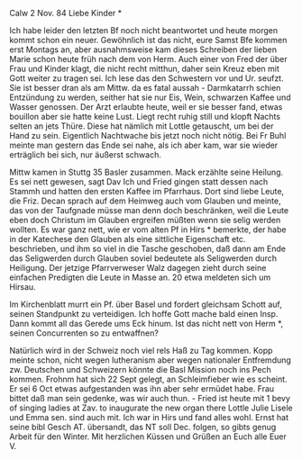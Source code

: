  Calw 2 Nov. 84
Liebe Kinder <Marie>*

Ich habe leider den letzten Bf noch nicht beantwortet und heute morgen kommt schon ein neuer. Gewöhnlich ist das nicht, eure Samst Bfe kommen erst Montags an, aber ausnahmsweise kam dieses Schreiben der lieben Marie schon heute früh nach dem von Herm. Auch einer von Fred der über Frau und Kinder klagt, die nicht recht mitthun, daher sein Kreuz eben mit Gott weiter zu tragen sei. Ich lese das den Schwestern vor und Ur. seufzt. Sie ist besser dran als am Mittw. da es fatal aussah - Darmkatarrh schien Entzündung zu werden, seither hat sie nur Eis, Wein, schwarzen Kaffee und Wasser genossen. Der Arzt erlaubte heute, weil er sie besser fand, etwas bouillon aber sie hatte keine Lust. Liegt recht ruhig still und klopft Nachts selten an jets Thüre. Diese hat nämlich mit Lottle getauscht, um bei der Hand zu sein. Eigentlich Nachtwache bis jetzt noch nicht nötig. Bei Fr Buhl meinte man gestern das Ende sei nahe, als ich aber kam, war sie wieder erträglich bei sich, nur äußerst schwach.

Mittw kamen in Stuttg 35 Basler zusammen. Mack erzählte seine Heilung. Es sei nett gewesen, sagt Dav Ich und Fried gingen statt dessen nach Stammh und hatten den ersten Kaffee im Pfarrhaus. Dort sind liebe Leute, die Friz. Decan sprach auf dem Heimweg auch vom Glauben und meinte, das von der Taufgnade müsse man denn doch beschränken, weil die Leute eben doch Christum im Glauben ergreifen müßten wenn sie selig werden wollten. Es war ganz nett, wie er vom alten Pf in Hirs <Hahn>* bemerkte, der habe in der Katechese den Glauben als eine sittliche Eigenschaft etc. beschrieben, und ihm so viel in die Tasche geschoben, daß dann am Ende das Seligwerden durch Glauben soviel bedeutete als Seligwerden durch Heiligung. Der jetzige Pfarrverweser Walz dagegen zieht durch seine einfachen Predigten die Leute in Masse an. 20 etwa meldeten sich um Hirsau.

Im Kirchenblatt murrt ein Pf. über Basel und fordert gleichsam Schott auf, seinen Standpunkt zu verteidigen. Ich hoffe Gott mache bald einen Insp. Dann kommt all das Gerede ums Eck hinum. Ist das nicht nett von Herm <II>*, seinen Concurrenten so zu entwaffnen?

Natürlich wird in der Schweiz noch viel rels Haß zu Tag kommen. Kopp meinte schon, nicht wegen lutheranism aber wegen nationaler Entfremdung zw. Deutschen und Schweizern könnte die Basl Mission noch ins Pech kommen. 
Frohnm hat sich 22 Sept gelegt, an Schleimfieber wie es scheint. Er sei 6 Oct etwas aufgestanden was ihn aber sehr ermüdet habe. Frau bittet daß man sein gedenke, was wir auch thun. - Fried ist heute mit 1 bevy of singing ladies at Zav. to inaugurate the new organ there Lottle Julie Lisele und Emma sen. sind auch mit. Ich war in Hirs und fand alles wohl. Ernst hat seine bibl Gesch AT. übersandt, das NT soll Dec. folgen, so gibts genug Arbeit für den Winter. Mit herzlichen Küssen und Grüßen an Euch alle  Euer V.
